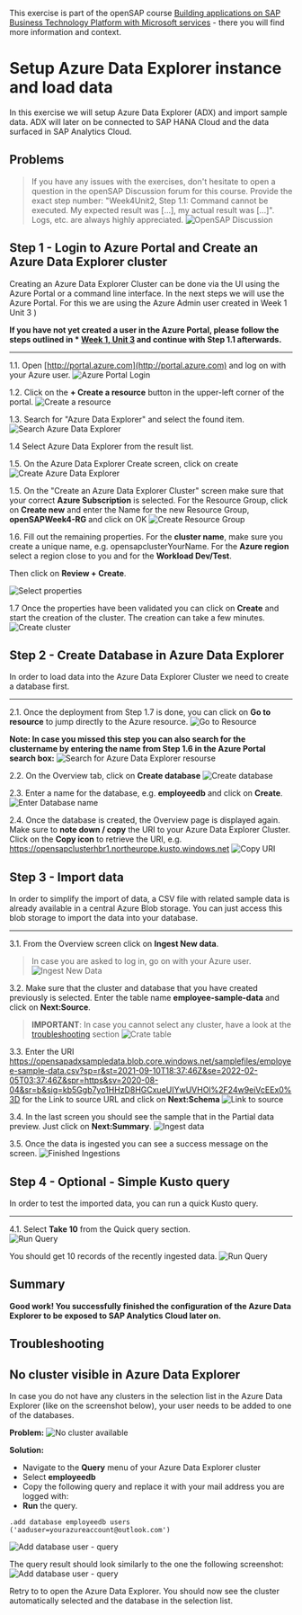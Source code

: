 


This exercise is part of the openSAP course [Building applications on SAP Business Technology Platform with Microsoft services](https://open.sap.com/courses/btpma1) - there you will find more information and context. 

# Setup Azure Data Explorer instance and load data 

In this exercise we will setup Azure Data Explorer (ADX) and import sample data. ADX will later on be connected to SAP HANA Cloud and the data surfaced in SAP Analytics Cloud. 

## Problems
> If you have any issues with the exercises, don't hesitate to open a question in the openSAP Discussion forum for this course. Provide the exact step number: "Week4Unit2, Step 1.1: Command cannot be executed. My expected result was [...], my actual result was [...]". Logs, etc. are always highly appreciated. 
 ![OpenSAP Discussion](../../images/opensap-forum.png)

## Step 1 - Login to Azure Portal and Create an Azure Data Explorer cluster

Creating an Azure Data Explorer Cluster can be done via the UI using the Azure Portal or a command line interface. In the next steps we will use the Azure Portal. For this we are using the Azure Admin user created in Week 1 Unit 3 )

**If you have not yet created a user in the Azure Portal, please follow the steps outlined in * [Week 1, Unit 3](../../Week1/Unit3/README.md) and continue with Step 1.1 afterwards.**

---


1.1. Open [http://portal.azure.com](http://portal.azure.com) and log on with your Azure user.
     ![Azure Portal Login](./images/01-PortalLogin.jpg)

1.2. Click on the **+ Create a resource** button in the upper-left corner of the portal.
     ![Create a resource](./images/02-CreateResource.png)

1.3. Search for "Azure Data Explorer" and select the found item.
     ![Search Azure Data Explorer](./images/03-AzureDataExplorer.jpg)

1.4 Select Azure Data Explorer from the result list.

1.5. On the Azure Data Explorer Create screen, click on create
![Create Azure Data Explorer](./images/03-AzureDataExplorer-Create.jpg)

1.5. On the "Create an Azure Data Explorer Cluster" screen make sure that your correct **Azure Subscription** is selected. For the Resource Group, click on **Create new** and enter the Name for the new Resource Group, **openSAPWeek4-RG** and click on OK
![Create Resource Group](./images/04-AzureDataExplorer-RG.jpg)

1.6. Fill out the remaining properties. For the **cluster name**, make sure you create a unique name, e.g. opensapclusterYourName. For the **Azure region** select a region close to you and for the **Workload Dev/Test**. 

Then click on **Review + Create**.

![Select properties](./images/05-AzureDataExplorer-clustername.jpg)

1.7 Once the properties have been validated you can click on **Create** and start the creation of the cluster. The creation can take a few minutes. 
![Create cluster](./images/06-AzureDataExplorer-review.jpg)

## Step 2 - Create Database in Azure Data Explorer

In order to load data into the Azure Data Explorer Cluster we need to create a database first. 

---

2.1. Once the deployment from Step 1.7 is done, you can click on **Go to resource** to jump directly to the Azure resource. 
     ![Go to Resource](./images/07-GotoResource.jpg)

**Note: In case you missed this step you can also search for the clustername by entering the name from Step 1.6 in the Azure Portal search box:**
    ![Search for Azure Data Explorer resourse](./images/08-SearchResource.jpg) 
    
2.2. On the Overview tab, click on **Create database**
    ![Create database](./images/09-CreateDatabase.jpg) 

2.3. Enter a name for the database, e.g. **employeedb** and click on **Create**. 
    ![Enter Database name](./images/10-DBName.jpg)

2.4. Once the database is created, the Overview page is displayed again. Make sure to **note down / copy** the URI to your Azure Data Explorer Cluster. Click on the **Copy icon** to retrieve the URI, e.g. https://opensapclusterhbr1.northeurope.kusto.windows.net
    ![Copy URI](./images/11-RememberURI.jpg)

## Step 3 - Import data

In order to simplify the import of data, a CSV file with related sample data is already available in a central Azure Blob storage. You can just access this blob storage to import the data into your database. 

---

3.1. From the Overview screen click on **Ingest New data**.

> In case you are asked to log in, go on with your Azure user. 
![Ingest New Data](./images/12-IngestNewData.jpg)

3.2. Make sure that the cluster and database that you have created previously is selected. Enter the table name **employee-sample-data** and click on **Next:Source**.
> **IMPORTANT**: In case you cannot select any cluster, have a look at the [troubleshooting](#adduser) section
    ![Crate table](./images/13-CreateTable.png)



3.3. Enter the URI https://opensapadxsampledata.blob.core.windows.net/samplefiles/employee-sample-data.csv?sp=r&st=2021-09-10T18:37:46Z&se=2022-02-05T03:37:46Z&spr=https&sv=2020-08-04&sr=b&sig=kb5Ggb7yo1HHzD8HGCxueUIYwUVHOl%2F24w9eiVcEEx0%3D for the Link to source URL and click on **Next:Schema**
    ![Link to source](./images/14-LinktoSource.png)

3.4. In the last screen you should see the sample that in the Partial data preview. Just click on **Next:Summary**. 
    ![Ingest data](./images/15-Schema.png)

3.5. Once the data is ingested you can see a success message on the screen. 
    ![Finished Ingestions](./images/16-DataIngestionFinished.png) 
## Step 4 - Optional - Simple Kusto query

In order to test the imported data, you can run a quick Kusto query.  

---

4.1. Select **Take 10** from the Quick query section.  
![Run Query](./images/quick-query.png)

You should get 10 records of the recently ingested data. 
![Run Query](./images/quick-query-result.png)

## Summary

**Good work! You successfully finished the configuration of the Azure Data Explorer to be exposed to SAP Analytics Cloud later on.**

## Troubleshooting

## No cluster visible in Azure Data Explorer

In case you do not have any clusters in the selection list in the Azure Data Explorer (like on the screenshot below), your user needs to be added to one of the databases. 

**Problem:**
![No cluster available](./images/no-cluster.png)

**Solution:**
* Navigate to the **Query** menu of your Azure Data Explorer cluster
* Select **employeedb**
* Copy the following query and replace it with your mail address you are logged with:
* **Run** the query.

```
.add database employeedb users ('aaduser=yourazureaccount@outlook.com') 
```
![Add database user - query](./images/add_databaseuser_query.png)

The query result should look similarly to the one the following screenshot: 
![Add database user - query](./images/add_databaseuser_result.png)

Retry to to open the Azure Data Explorer. You should now see the cluster automatically selected and the database in the selection list. 




